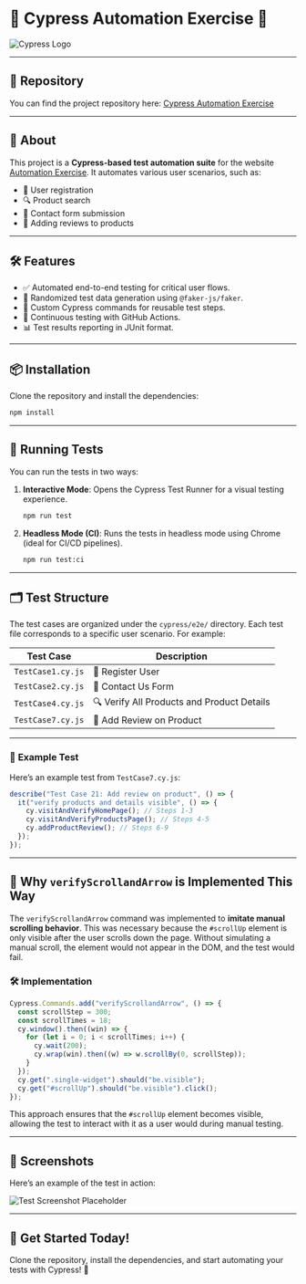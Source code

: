 # 🌟 **Cypress Automation Exercise** 🌟

![Cypress Logo](https://www.cypress.io/cypress_logo_social.png)

---

## 🔗 **Repository**

You can find the project repository here: [Cypress Automation Exercise](https://github.com/Martynass1985/Cypress.git)

---

## 🚀 **About**

This project is a **Cypress-based test automation suite** for the website [Automation Exercise](http://automationexercise.com). It automates various user scenarios, such as:

- 📝 User registration
- 🔍 Product search
- 📩 Contact form submission
- 🛒 Adding reviews to products

---

## 🛠️ **Features**

- ✅ Automated end-to-end testing for critical user flows.
- 🎲 Randomized test data generation using `@faker-js/faker`.
- 🔄 Custom Cypress commands for reusable test steps.
- 🧪 Continuous testing with GitHub Actions.
- 📊 Test results reporting in JUnit format.

---

## 📦 **Installation**

Clone the repository and install the dependencies:

```bash
npm install
```

---

## 🧪 **Running Tests**

You can run the tests in two ways:

1. **Interactive Mode**: Opens the Cypress Test Runner for a visual testing experience.

   ```bash
   npm run test
   ```

2. **Headless Mode (CI)**: Runs the tests in headless mode using Chrome (ideal for CI/CD pipelines).
   ```bash
   npm run test:ci
   ```

---

## 🗂️ **Test Structure**

The test cases are organized under the `cypress/e2e/` directory. Each test file corresponds to a specific user scenario. For example:

| Test Case         | Description                                |
| ----------------- | ------------------------------------------ |
| `TestCase1.cy.js` | 📝 Register User                           |
| `TestCase2.cy.js` | 📩 Contact Us Form                         |
| `TestCase4.cy.js` | 🔍 Verify All Products and Product Details |
| `TestCase7.cy.js` | 🛒 Add Review on Product                   |

---

### 📝 **Example Test**

Here’s an example test from `TestCase7.cy.js`:

```javascript
describe("Test Case 21: Add review on product", () => {
  it("verify products and details visible", () => {
    cy.visitAndVerifyHomePage(); // Steps 1-3
    cy.visitAndVerifyProductsPage(); // Steps 4-5
    cy.addProductReview(); // Steps 6-9
  });
});
```

---

## 🤔 **Why `verifyScrollandArrow` is Implemented This Way**

The `verifyScrollandArrow` command was implemented to **imitate manual scrolling behavior**. This was necessary because the `#scrollUp` element is only visible after the user scrolls down the page. Without simulating a manual scroll, the element would not appear in the DOM, and the test would fail.

### 🛠️ **Implementation**

```javascript
Cypress.Commands.add("verifyScrollandArrow", () => {
  const scrollStep = 300;
  const scrollTimes = 18;
  cy.window().then((win) => {
    for (let i = 0; i < scrollTimes; i++) {
      cy.wait(200);
      cy.wrap(win).then((w) => w.scrollBy(0, scrollStep));
    }
  });
  cy.get(".single-widget").should("be.visible");
  cy.get("#scrollUp").should("be.visible").click();
});
```

This approach ensures that the `#scrollUp` element becomes visible, allowing the test to interact with it as a user would during manual testing.

---

## 📸 **Screenshots**

Here’s an example of the test in action:

![Test Screenshot Placeholder](https://via.placeholder.com/800x400?text=Test+Screenshot)

---

## 🎉 **Get Started Today!**

Clone the repository, install the dependencies, and start automating your tests with Cypress! 🚀

```

```
